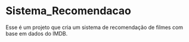 # Sistema_Recomendacao
Esse é um projeto que cria um sistema de recomendação de filmes com base em dados do IMDB.
